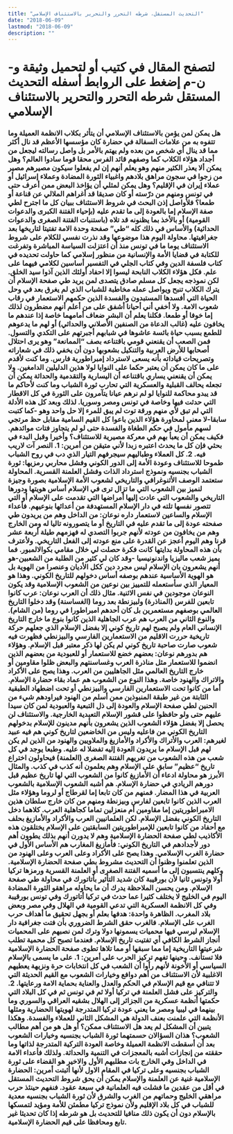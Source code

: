 ```yaml
---
title: "التحديث المستقل، شرطه التحرر والتحرير بالاستئناف الإسلامي"
date: "2018-06-09"
lastmod: "2018-06-09"
description: ""
---
```

# **لتصفح المقال في كتيب أو لتحميل وثيقة و-ن-م إضغط على الروابط أسفله** **التحديث المستقل شرطه التحرر والتحرير بالاستئناف الإسلامي**

### هل يمكن لمن يؤمن بالاستئناف الإسلامي أن يتأثر بكلاب الانظمة العميلة وما تتفوه به من علامات السفالة في حضارة كان مؤسسها الأعظم قد نال أكثر مما قد ينال أي شخص من بعده ولم يهتم بالأمر بل واصل رسالته ليجعل من أجداد هؤلاء الكلاب كما وصفهم قائد الفرس محقا قوما سادوا العالم؟ وهل يمكن ألا يعذر الكثير منهم وهو يعلم أنهم إن لم يفعلوا سيكون مصيرهم مصير من زجوا في سجون مراهق بلادهم واغبياء الثورة المضادة وعملاء إسرائيل أو عملاء إيران في الإقليم؟ وهل يمكن لمثلي أن يؤاخذ البعض ممن أعرف حتى في تونس ومنهم من درّسته أو كان صديقا قد أغراهم الملالي عن قناعة أو طمعا؟ فلأواصل إذن البحث في شروط الاستئناف ببيان كل ما اجترح لطي صفة الإسلام إما بالعودة إلى ما تقدم عليه (بإحياء الفتنة الكبرى والدعوات القومية) أو بالأخذ بما يظنونه قد تلاه (باستنبات الفتنة الصغرى والدعوات الحداثية) والأساس في ذلك كله “طي” صفحة وحدة الامة تفتيتا لتاريخها بعد جغرافيتها. محاولة اليوم هذا موضوعها وقد نذرت نفسي للكلام على شروط الاستئناف يوما ما في تونس منذ أن اعتزلت السياسة المباشرة وتفرغت للكتابة في قضايا الأمة والإنسانية من منظور إسلامي كما حاولت تحديده في كتاب فلسفة الدين وفي كتاب الجلي في التفسير أساسين لكلامي فيهما على علم. فكل هؤلاء الكلاب النابحة ليسوا إلا احفاد أولئك الذين آذوا سيد الخلق. لكن نموذجه يجعل كل مسلم صادق يتصدى لمن يريد طي صفحة الإسلام أن يترك الكلاب تنبح ويواصل عمله مخاطبة للشباب الذي لم يغرق بعد في وحل الحياة التي أفسدها المستبدون والفسدة الذين حكمهم الاستعمار في رقاب شعوب الامة. ولا أخفي أني أحيانا أشفق على من أعلم أنهم مضطرون لذلك إما خوفا أو طمعا. فكلنا يعلم أن البشر ضعاف أمامهما خاصة إذا عندهم ما يخافون عليه (غالب الدعاة من الصنفين الأصلاني والحداثي) أو لهم ما يدعوهم للطمع بسبب حياة بائسة عاشوها في شبابهم أجبرتهم على التكدي والتسول. فمن الصعب أن يقنعني قومي باقتناعه بصف “الممانعة” وهو يرى احتلال أصحابها للأرض العربية والتنكيل بشعوبها دون أن يخفي ذلك في شعاراته وتصريحات قياداته بأنه يسعى لاسترداد إمبراطورية فارس. وما كنت لأقدم على ما كان يمكن أن يعتبر حكما على النوايا لولا هذين الدليلين الدامغين. ولا يمكن أن يقنعني يساري باقتناعه أن اليسارية والتقدمية والحداثة يمكن أن تجعله يحالف القبلية والعسكرية التي تحارب ثورة الشباب وما كنت لأحاكم ما قد يبدو محاكمة للنوايا لو لم نرهم عيانا يتآمرون على الثورة في كل الاقطار التي حدثت فيها وخاصة في تونس ومصر وسوريا. لذلك وبعد كل هذه الأدلة التي لم تبق لأي منهم ورقة توت لم يبق للمرء إلا حل واحد وهو -كما كتبت سابقا-لا معنى لمحاورة هؤلاء الذين باعوا كل القيم السامية مقابل حظ مرتجي لسهم مأمول في حكم الطغاة والفسدة حتى لو لم يتجاوز فتات موائدهم. فكيف يمكن أن يعبأ بهم في معركة مصيرية للاستئناف؟ وأخيرا وقبل البدء في بحثي فإن كل ما يحدث اعتبره زبدا لأني متيقن من أمرين: 1. النصر آت لاريب فيه. 2. كل العملاء وطباليهم سيجرفهم التيار الذي دب في روح الشباب طموحا للاستئناف وعودة الأمة إلى الدور الكوني وفشل محاربي رمزيها: ثورة الشباب بجنسيه ونموذج استرداد الذات وفشل العلمنة القسرية. المحاولة ستعتمد الوصف الأثنوغرافي والتاريخي لشعوب الأمة الإسلامية بصورة وجيزة لنميز بين الشعوب التي ما تزال ترى في الإسلام أساس هويتها ودورها التاريخي والشعوب التي عادت إليها أمراضها التي تقدمت على الإسلام أو التي تتصور نفسها تلته في دار الإسلام المستهدفة من أعدائها بنوعيهم. فأعداء الإسلام والساعين لاستعمار داره نوعان: من الداخل وهم من يريدون طي صفحته عودة إلى ما تقدم عليه في التاريخ أو ما يتصورونه تاليا له ومن الخارج وهم من يخافون من عودته لأنهم جربوا التصدي له فهزمهم طيلة أربعة عشر قرنا وهم اليوم أعجز عن القدرة على منع عودته إلى الفعل التاريخي. ولأعترف بأن هذه المحاولة بدايتها كانت فكرة حصلت لي خلال مقامي بكوالالمبور. فما يميز شعب ماليزيا واندنونيسيا -وقد كان لي كثير من الطلبة من الشعبين-هو أنهم يشعرون بان الإسلام ليس مجرد دين ككل الأديان وعنصرا من الهوية بل هو الهوية الأساسية عندهم بوصفه أساس دخولهم للتاريخ الكوني. وهذا هو المعيار الذي سأستعمله للتمييز بين نوعين من الشعوب الإسلامية وقد يكون النوعان موجودين في نفس الاثنية. مثال ذلك أن العرب نوعان: عرب كانوا تابعين للفرس (المناذرة) ولبيزنطة بعد روما (الغساسنة) وقد دخلوا التاريخ العالمي بوصفهم مستعمرين بل كان أحدهم امبراطورا في روما (من الشام). والنوع الثاني من العرب هم عرب الجاهلية الذين كانوا بنوع ما خارج التاريخ الإنساني العام ولم يصبح لهم تاريخ كوني إلا بفضل الإسلام الذي جعلهم حركة تاريخية حررت الاقليم من الاستعمارين الفارسي والبيزنطي فظهرت فيه شعوب صارت صاحبة تاريخ كوني لم يكن لها ذكر معتبر قبل الإسلام. وهؤلاء هم بدورهم نوعان: بعضهم خضع للاستعمار أو للعبودية من بعضهم الذين انضموا للاستعمار مثل مناذرة العرب وغساسنتهم والبعض ظلوا مقاومين أو خارج التاريخ العالمي مثل الجاهليين من العرب. وهذا يصح على الأكراد والاتراك والهنود خاصة. وهذا النوع من الشعوب هم عماد بقاء حضارة الإسلام. أما من كانوا تحت الاستعمارين الفارسي والبيزنطي أو تحت اضطهاد الطبقية الثابتة من غير طبقة المنبوذين ممن أسلم من الهنود فيراودهم شيء من الحنين لطي صفحة الإسلام والعودة إلى ذل التبعية والعبودية لمن كان سيدا عليهم حتى ولو حافظوا على قشور الإسلام التعبدية الخارجية. والاستئناف لن يحصل إلا بفضل هؤلاء الشعوب الذين يشعرون بأنهم مدينون للإسلام بدخولهم التاريخ الكوني من فاعليه وليس من الخاضعين لتاريخ كوني هم فيه عبيد لغيرهم: العرب والأتراك والأكراد والأمازيغ والملاويين والهنود من الذين لم يكن لهم قبل الإسلام ما يريدون العودة إليه تفضلا له عليه. وطبعا يوجد في كل شعب من هذه الشعوب من تغريهم الفتنة الصغرى (العلمنة) فيحاولون اختراع تاريخ “عظيم” سابق على الإسلام وهم يعلمون أنه كذب في كذب. والمثال الأبرز هو محاولة ادعاء أن الأمازيغ كانوا من الشعوب التي لها تاريخ عظيم قبل دورهم الريادي في حضارة الإسلام. هم أشبه الشعوب الإسلامية بالشعوب العربية في هذا المضار. فمنهم من كان تابعا إما لقرطاج أو لروما وهؤلاء مثل العرب الذين كانوا تابعين لفارس وبيزنطة ومنهم من كان خارج سلطان هذين الامبراطوريتين إما مقاومين أم منعزلين تماما كجاهلية العرب. كلاهما دخل التاريخ الكوني بفضل الإسلام. لكن العلمانيين العرب والأكراد والأمازيغ بحلف مع أحفاد من كانوا تابعين للإمبراطوريتين السابقتين على الإسلام يختلقون هذه الأكاذيب لطي صفحة الحضارة الإسلامية وهم لا يدورن أنهم بذلك يطوون أهم دور لأجدادهم في التاريخ الكوني: فأمازيغ المغارب هم الأساس الأول في حضارة الغرب الإسلامي. وهذا يصح على الأكراد وعلى العرب وعلى الهنود من الذين تعلمنوا وظنوا أن التحديث مشروط بطي صفحة الحضارة الإسلامية. وكلهم ينتسبون إلى ما أسميه الفتنة الصغرى أو العلمنة القسرية ورمزها تركيا أولا وتونس ثانيا لأن بورقيبة كان شديد التأثير بأتاتورك في محاولة طي صفحة الإسلام. ومن يحسن الملاحظة يدرك أن ما يحاوله مراهقو الثورة المضادة اليوم في الخليج لا يختلف كثيرا عما حدث في تركيا أتاتورك وفي تونس بورقيبة وفي كل الانظمة العسكرية التي تدعي القومية في الهلال وفي مصر وبعض بلاد المغرب. الظاهرة واحدة: هدفها بعلم أو بجهل تحقيق ما أهداف حرب الغرب على الإسلام. فالغرب حقق الشرط الضروري بأن فتت جغرافية دار الإسلام ليرسي فيها محميات يسمونها دولا وترك لمن نصبهم على المحميات أنجاز الشرط الكافي أي تفتيت تاريخ الإسلام. فعندما تصبح كل محمية تطلب شرعيتها التاريخية إما مما سبقها أو مما تلاها تطوى صفحة الحضارة الإسلامية فلا تستأنف. وحينها تفهم تركيز الحرب على أمرين: 1. على ما يسمى بالإسلام السياسي أو الأخونة لأنهم رأوا أن الشعب في كل انتخابات حرة ونزيهة يعطيهم الاغلبية لأن الاستئناف من أهم دوافع وخيارات الشعوب مع القيم الحديثة التي لا تتنافي مع قيم الإسلام في الحكم والعدل والعناية بحماية الامة ورعايتها. 2. والتركيز على فشل العلمنة في تركيا أولا ثم في تونس ثم في كل البلاد التي حكمتها أنظمة عسكرية من الجزائر إلى الهلال بشقيه العراقي والسوري وما بينهما في ليبيا ومصر ما يعني عودة تركيا المتدرجة لهويتها الحضارية ومثلها الأنظمة التي علمنت بعنف الدولة هي المشكل الثاني للعملاء والفسدة. وهكذا يتبين أن المشكل لم يعد هل الاستئناف ممكن؟ أو هل هو من أهم مطالب الشعوب؟ هذان السؤالان حسمتهما ثورة الشباب بجنسيه وخيارات الشعوب بعد أن أسقطت الانظمة العميلة وخاصة العودة التركية المتدرجة لذاتها وما حققته من إنجازات أشبه بالمعجزات في التنمية والحداثة. ولذلك فأعداء الامة في الداخل وفي الخارج بات مطلبهم الأول والاخير هو القضاء على ثورة الشباب بجنسيه وعلى تركيا في المقام الاول لأنها أثبتت أمرين: الحضارة الإسلامية غنية عن العلمنة والإسلام يمكن أن يحق شروط التحديث المستقل في أقل من عقدين ما فشلت فيه العلمانية في سبعة عقود. فنفهم حينئذ حرب مراهقي الخليج وحماتهم من الغرب والشرق لأن ثورة الشباب بجنسيه معدية للشباب في كل بلاد الإقليم ولأن نموذج تركيا مطمئن للأمة ومؤيد لتمسكها بالإسلام دون أن يكون ذلك منافيا للتحديث بل هو شرطه إذا كان تحديثا غير تابع ومحافظا على قيم الحضارة الإسلامية.

###